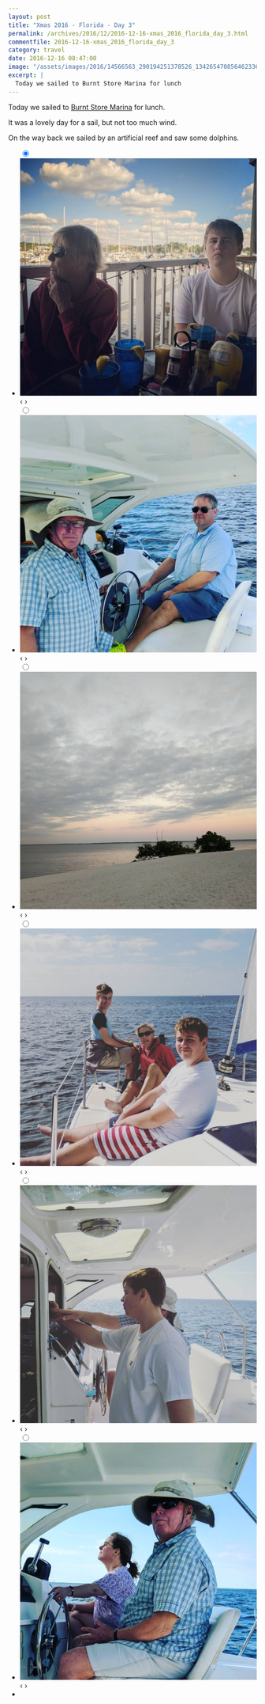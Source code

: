 ```yaml
---
layout: post
title: "Xmas 2016 - Florida - Day 3"
permalink: /archives/2016/12/2016-12-16-xmas_2016_florida_day_3.html
commentfile: 2016-12-16-xmas_2016_florida_day_3
category: travel
date: 2016-12-16 08:47:00
image: "/assets/images/2016/14566563_290194251378526_134265470856462336_n_17845522342168122.jpg"
excerpt: |
  Today we sailed to Burnt Store Marina for lunch
---
```


Today we sailed to [Burnt Store Marina](https://maps.app.goo.gl/wXx7rcnwBa99r5jc7) for lunch.

It was a lovely day for a sail, but not too much wind.

On the way back we sailed by an artificial reef and saw some dolphins.

<ul class="slides">
    <input type="radio" name="radio-btn" id="img-1" checked="checked" />
    <li class="slide-container">
        <div class="slide">
          <a href="/assets/images/2016/15538920_1883250425254381_5387858867344375808_n_17857131085107403.jpg"><img src="/assets/images/2016/15538920_1883250425254381_5387858867344375808_n_17857131085107403.jpg" /></a>
        </div>			
    	<div class="nav">
      	     <label for="img-6" class="prev">&#x2039;</label>
      	     <label for="img-2" class="next">&#x203a;</label>
    	 </div>
    </li>    <input type="radio" name="radio-btn" id="img-2"  />
    <li class="slide-container">
        <div class="slide">
          <a href="/assets/images/2016/15538926_1391291114214409_885159014147555328_n_17855834305080176.jpg"><img src="/assets/images/2016/15538926_1391291114214409_885159014147555328_n_17855834305080176.jpg" /></a>
        </div>			
    	<div class="nav">
      	     <label for="img-1" class="prev">&#x2039;</label>
      	     <label for="img-3" class="next">&#x203a;</label>
    	 </div>
    </li>    <input type="radio" name="radio-btn" id="img-3"  />
    <li class="slide-container">
        <div class="slide">
          <a href="/assets/images/2016/15403482_576552392540470_6788179103905218560_n_17845525627153317.jpg"><img src="/assets/images/2016/15403482_576552392540470_6788179103905218560_n_17845525627153317.jpg" /></a>
        </div>			
    	<div class="nav">
      	     <label for="img-2" class="prev">&#x2039;</label>
      	     <label for="img-4" class="next">&#x203a;</label>
    	 </div>
    </li>    <input type="radio" name="radio-btn" id="img-4"  />
    <li class="slide-container">
        <div class="slide">
          <a href="/assets/images/2016/15538886_1348989808478972_5230811635819479040_n_18033210334170001.jpg"><img src="/assets/images/2016/15538886_1348989808478972_5230811635819479040_n_18033210334170001.jpg" /></a>
        </div>			
    	<div class="nav">
      	     <label for="img-3" class="prev">&#x2039;</label>
      	     <label for="img-5" class="next">&#x203a;</label>
    	 </div>
    </li>    <input type="radio" name="radio-btn" id="img-5"  />
    <li class="slide-container">
        <div class="slide">
          <a href="/assets/images/2016/15538125_602651776606615_6566213574845267968_n_17857086610109343.jpg"><img src="/assets/images/2016/15538125_602651776606615_6566213574845267968_n_17857086610109343.jpg" /></a>
        </div>			
    	<div class="nav">
      	     <label for="img-4" class="prev">&#x2039;</label>
      	     <label for="img-6" class="next">&#x203a;</label>
    	 </div>
    </li>
    <input type="radio" name="radio-btn" id="img-6" />
    <li class="slide-container">
        <div class="slide">
          <a href="/assets/images/2016/14566563_290194251378526_134265470856462336_n_17845522342168122.jpg"><img src="/assets/images/2016/14566563_290194251378526_134265470856462336_n_17845522342168122.jpg" /></a>
        </div>
    	<div class="nav">
      	     <label for="img-5" class="prev">&#x2039;</label>
      	     <label for="img-1" class="next">&#x203a;</label>
    	 </div>
    </li>
  <li class="nav-dots">
      <label for="img-1" class="nav-dot" id="img-dot-1"></label>
      <label for="img-2" class="nav-dot" id="img-dot-2"></label>
      <label for="img-3" class="nav-dot" id="img-dot-3"></label>
      <label for="img-4" class="nav-dot" id="img-dot-4"></label>
      <label for="img-5" class="nav-dot" id="img-dot-5"></label>
      <label for="img-6" class="nav-dot" id="img-dot-6"></label>
  </li>
</ul>
